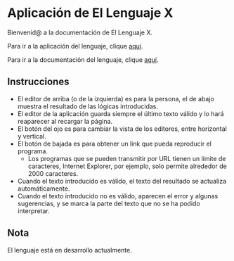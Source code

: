 # Aplicación de El Lenguaje X

Bienvenid@ a la documentación de El Lenguaje X.

Para ir a la aplicación del lenguaje, clique [aquí](https://allnulled.github.io/xlanguage/).

Para ir a la documentación del lenguaje, clique [aquí](https://github.com/allnulled/xlanguage/blob/master/README.md).

## Instrucciones

- El editor de arriba (o de la izquierda) es para la persona, el de abajo muestra el resultado de las lógicas introducidas.
- El editor de la aplicación guarda siempre el último texto válido y lo hará reaparecer al recargar la página.
- El botón del ojo es para cambiar la vista de los editores, entre horizontal y vertical.
- El botón de bajada es para obtener un link que pueda reproducir el programa.
  - Los programas que se pueden transmitir por URL tienen un límite de caracteres, Internet Explorer, por ejemplo, solo permite alrededor de 2000 caracteres.
- Cuando el texto introducido es válido, el texto del resultado se actualiza automáticamente.
- Cuando el texto introducido no es válido, aparecen el error y algunas sugerencias, y se marca la parte del texto que no se ha podido interpretar.

## Nota

El lenguaje está en desarrollo actualmente.